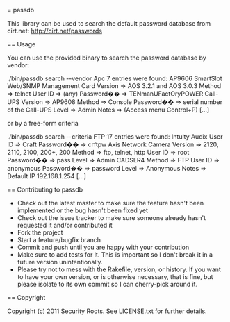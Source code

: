 = passdb

This library can be used to search the default password database from cirt.net: http://cirt.net/passwords

== Usage

You can use the provided binary to search the password database by vendor:

./bin/passdb search --vendor Apc
7 entries were found:
  AP9606 SmartSlot Web/SNMP Management Card
    Version => AOS 3.2.1 and AOS 3.0.3
    Method => telnet
    User ID => (any)
    Password�� => TENmanUFactOryPOWER
  Call-UPS
    Version => AP9608
    Method => Console
    Password�� => serial number of the Call-UPS
    Level => Admin
    Notes => (Access menu Control+P)
[...]

or by a free-form criteria

./bin/passdb search --criteria FTP
17 entries were found:
  Intuity Audix
    User ID => Craft
    Password�� => crftpw
  Axis Network Camera
    Version => 2120, 2110, 2100, 200+, 200
    Method => ftp, telnet, http
    User ID => root
    Password�� => pass
    Level => Admin
  CADSLR4
    Method => FTP
    User ID => anonymous
    Password�� => password
    Level => Anonymous
    Notes => Default IP 192.168.1.254
[...]

== Contributing to passdb
 
* Check out the latest master to make sure the feature hasn't been implemented or the bug hasn't been fixed yet
* Check out the issue tracker to make sure someone already hasn't requested it and/or contributed it
* Fork the project
* Start a feature/bugfix branch
* Commit and push until you are happy with your contribution
* Make sure to add tests for it. This is important so I don't break it in a future version unintentionally.
* Please try not to mess with the Rakefile, version, or history. If you want to have your own version, or is otherwise necessary, that is fine, but please isolate to its own commit so I can cherry-pick around it.

== Copyright

Copyright (c) 2011 Security Roots. See LICENSE.txt for
further details.

